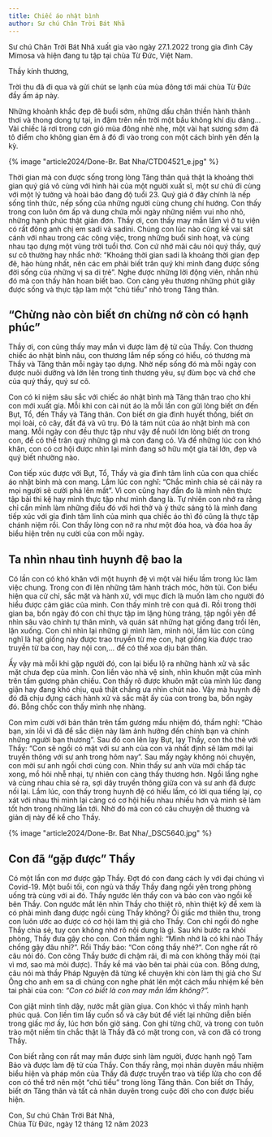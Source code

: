 ```yaml
---
title: Chiếc áo nhật bình
author: Sư chú Chân Trời Bát Nhã
---
```


<div class="editors-preface"><p>Sư chú Chân Trời Bát Nhã xuất gia vào ngày 27.1.2022 trong gia đình Cây Mimosa và hiện đang tu tập tại chùa Từ Đức, Việt Nam.</p></div>

Thầy kính thương,

Trời thu đã đi qua và gửi chút se lạnh của mùa đông tới mái chùa Từ Đức đầy ấm áp này.

Những khoảnh khắc đẹp đẽ buổi sớm, những dấu chân thiền hành thảnh thơi và thong dong tự tại, in đậm trên nền trời một bầu không khí dịu dàng… Vài chiếc lá rơi trong cơn gió mùa đông nhè nhẹ, một vài hạt sương sớm đã tô điểm cho không gian êm ả đó đi vào trong con một cách bình yên đến lạ kỳ.

{% image "article2024/Done-Br. Bat Nha/CTD04521_e.jpg" %}

Thời gian mà con được sống trong lòng Tăng thân quả thật là khoảng thời gian quý giá vô cùng với hình hài của một người xuất sĩ, một sư chú đi cùng với một lý tưởng và hoài bão đang độ tuổi 23. Quý giá ở đây chính là nếp sống tỉnh thức, nếp sống của những người cùng chung chí hướng. Con thấy trong con luôn ôm ấp và dung chứa mỗi ngày những niềm vui nho nhỏ, những hạnh phúc thật giản đơn. Thầy ơi, con thấy may mắn lắm vì ở tu viện có rất đông anh chị em sadi và sadini. Chúng con lúc nào cũng kề vai sát cánh với nhau trong các công việc, trong những buổi sinh hoạt, và cùng nhau tạo dựng một vùng trời tuổi thơ. Con cứ nhớ mãi câu nói quý thầy, quý sư cô thường hay nhắc nhở: “Khoảng thời gian sadi là khoảng thời gian đẹp đẽ, hào hùng nhất, nên các em phải biết trân quý khi mình đang được sống đời sống của những vị sa di trẻ”. Nghe được những lời động viên, nhắn nhủ đó mà con thấy hân hoan biết bao. Con càng yêu thương những phút giây được sống và thực tập làm một “chú tiểu” nhỏ trong Tăng thân.

## “Chừng nào còn biết ơn chừng nớ còn có hạnh phúc”

Thầy ơi, con cũng thấy may mắn vì được làm đệ tử của Thầy. Con thương chiếc áo nhật bình nâu, con thương lắm nếp sống có hiểu, có thương mà Thầy và Tăng thân mỗi ngày tạo dựng. Nhờ nếp sống đó mà mỗi ngày con được nuôi dưỡng và lớn lên trong tình thương yêu, sự đùm bọc và chở che của quý thầy, quý sư cô.

Con có kỉ niệm sâu sắc với chiếc áo nhật bình mà Tăng thân trao cho khi con mới xuất gia. Mỗi khi con cài nút áo là mỗi lần con gửi lòng biết ơn đến Bụt, Tổ, đến Thầy và Tăng thân. Con biết ơn gia đình huyết thống, biết ơn mọi loài, cỏ cây, đất đá và vũ trụ. Đó là tám nút của áo nhật bình mà con mang. Mỗi ngày con đều thực tập như vậy để nuôi lớn lòng biết ơn trong con, để có thể trân quý những gì mà con đang có. Và để những lúc con khó khăn, con có cơ hội được nhìn lại mình đang sở hữu một gia tài lớn, đẹp và quý biết nhường nào.

Con tiếp xúc được với Bụt, Tổ, Thầy và gia đình tâm linh của con qua chiếc áo nhật bình mà con mang. Lắm lúc con nghĩ: “Chắc mình chia sẻ cái này ra mọi người sẽ cười phá lên mất”. Vì con cũng hay đắn đo là mình nên thực tập bài thi kệ hay mình thực tập như mình đang là. Tự nhiên con nhớ ra rằng chỉ cần mình làm những điều đó với hơi thở và ý thức sáng tỏ là mình đang tiếp xúc với gia đình tâm linh của mình qua chiếc áo thì đó cũng là thực tập chánh niệm rồi. Con thấy lòng con nở ra như một đóa hoa, và đóa hoa ấy biểu hiện trên nụ cười của con mỗi ngày.

## Ta nhìn nhau tình huynh đệ bao la

Có lần con có khó khăn với một huynh đệ vì một vài hiểu lầm trong lúc làm việc chung. Trong con đi lên những tâm hành trách móc, hờn tủi. Con biểu hiện qua cử chỉ, sắc mặt và hành xử, với mục đích là muốn làm cho người đó hiểu được cảm giác của mình. Con thấy mình trẻ con quá đi. Rồi trong thời gian ba, bốn ngày đó con chỉ thực tập im lặng hùng tráng, tập ngồi yên để nhìn sâu vào chính tự thân mình, và quán sát những hạt giống đang trồi lên, lặn xuống. Con chỉ nhìn lại những gì mình làm, mình nói, lắm lúc con cũng nghĩ là hạt giống này được trao truyền từ mẹ con, hạt giống kia được trao truyền từ ba con, hay nội con,… để có thể xoa dịu bản thân.

Ấy vậy mà mỗi khi gặp người đó, con lại biểu lộ ra những hành xử và sắc mặt chưa đẹp của mình. Con liền vào nhà vệ sinh, nhìn khuôn mặt của mình trên tấm gương phản chiếu. Con thấy rõ được khuôn mặt của mình lúc đang giận hay đang khó chịu, quả thật chẳng ưa nhìn chút nào. Vậy mà huynh đệ đó đã chịu đựng cách hành xử và sắc mặt ấy của con trong ba, bốn ngày đó. Bỗng chốc con thấy mình nhẹ nhàng.

Con mỉm cười với bản thân trên tấm gương mầu nhiệm đó, thầm nghĩ: “Chào bạn, xin lỗi vì đã để sắc diện này làm ảnh hưởng đến chính bạn và chính những người bạn thương”. Sau đó con lên lạy Bụt, lạy Thầy, con thỏ thẻ với Thầy: “Con sẽ ngồi có mặt với sư anh của con và nhất định sẽ làm mới lại truyền thông với sư anh trong hôm nay”. Sau mấy ngày không nói chuyện, con mời sư anh ngồi chơi cùng con. Nhìn thấy sư anh vừa mới chấp tác xong, mồ hôi nhễ nhại, tự nhiên con càng thấy thương hơn. Ngồi lắng nghe và cùng nhau chia sẻ ra, sợi dây truyền thông giữa con và sư anh đã được nối lại. Lắm lúc, con thấy trong huynh đệ có hiểu lầm, có lời qua tiếng lại, cọ xát với nhau thì mình lại càng có cơ hội hiểu nhau nhiều hơn và mình sẽ làm tốt hơn trong những lần tới. Nhờ đó mà con có câu chuyện dễ thương và giản dị này để kể cho Thầy.

<!-- <div class="removeTopMarginInFollowingElem"></div> -->

<!-- {% image "article2024/Done-Br. Bat Nha/Br. T Bat Nha_cut.jpg" %} -->
{% image "article2024/Done-Br. Bat Nha/_DSC5640.jpg" %}

## Con đã “gặp được” Thầy

Có một lần con mơ được gặp Thầy. Đợt đó con đang cách ly với đại chúng vì Covid-19. Một buổi tối, con ngủ và thấy Thầy đang ngồi yên trong phòng uống trà cùng với ai đó. Thầy ngước lên thấy con và bảo con vào ngồi kế bên Thầy. Con ngước mắt lên nhìn Thầy cho thiệt rõ, nhìn thiệt kỹ để xem là có phải mình đang được ngồi cùng Thầy không? Ôi giấc mơ thiên thu, trong con luôn ước ao được có cơ hội làm thị giả cho Thầy. Con chỉ ngồi đó nghe Thầy chia sẻ, tuy con không nhớ rõ nội dung là gì. Sau khi bước ra khỏi phòng, Thầy đưa gậy cho con. Con thầm nghĩ: “Mình nhớ là có khi nào Thầy chống gậy đâu nhỉ?”. Rồi Thầy bảo: “Con cõng thầy nhé?”. Con nghe rất rõ câu nói đó. Con cõng Thầy bước đi chậm rãi, đi mà con không thấy mỏi (tại vì mơ, sao mà mỏi được). Thầy kề má vào bên tai phải của con. Bỗng dưng, câu nói mà thầy Pháp Nguyện đã từng kể chuyện khi còn làm thị giả cho Sư Ông cho anh em sa di chúng con nghe phát lên một cách mầu nhiệm kế bên tai phải của con: *“Con có biết là con may mắn lắm không?”.*

Con giật mình tỉnh dậy, nước mắt giàn giụa. Con khóc vì thấy mình hạnh phúc quá. Con liền tìm lấy cuốn sổ và cây bút để viết lại những diễn biến trong giấc mơ ấy, lúc hơn bốn giờ sáng. Con ghi từng chữ, và trong con tuôn trào một niềm tin chắc thật là Thầy đã có mặt trong con, và con đã có trong Thầy.

Con biết rằng con rất may mắn được sinh làm người, được hạnh ngộ Tam Bảo và được làm đệ tử của Thầy. Con thấy rằng, mọi nhân duyên mầu nhiệm biểu hiện và pháp môn của Thầy đã được truyền trao và tiếp lửa cho con để con có thể trở nên một “chú tiểu” trong lòng Tăng thân. Con biết ơn Thầy, biết ơn Tăng thân và tất cả nhân duyên trong cuộc đời cho con được biểu hiện.

<p class="signoff"><span class="signoff-lvl-1">Con, Sư chú Chân Trời Bát Nhã,</span><br/>
<span class="signoff-lvl-2">Chùa Từ Đức, ngày 12 tháng 12 năm 2023</span></p>

